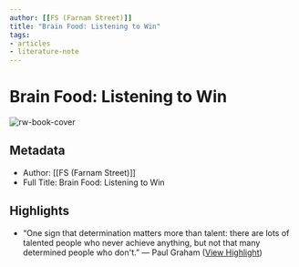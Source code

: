 ```yaml
---
author: [[FS (Farnam Street)]]
title: "Brain Food: Listening to Win"
tags: 
- articles
- literature-note
---
```

# Brain Food: Listening to Win

![rw-book-cover](https://readwise-assets.s3.amazonaws.com/static/images/article0.00998d930354.png)

## Metadata
- Author: [[FS (Farnam Street)]]
- Full Title: Brain Food: Listening to Win

## Highlights
- “One sign that determination matters more than talent: there are lots of talented people who never achieve anything, but not that many determined people who don't.” 
  — Paul Graham ([View Highlight](https://read.readwise.io/read/01gqzj1ynmr2yf7vwp8p51ce5m))
